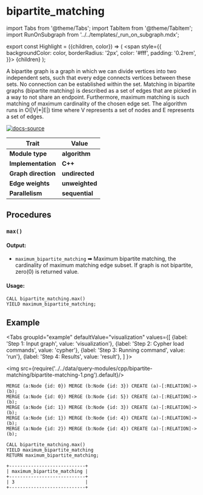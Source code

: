 # bipartite_matching

import Tabs from '@theme/Tabs';
import TabItem from '@theme/TabItem';
import RunOnSubgraph from '../../templates/_run_on_subgraph.mdx';

export const Highlight = ({children, color}) => (
  <span
    style={{
      backgroundColor: color,
      borderRadius: '2px',
      color: '#fff',
      padding: '0.2rem',
    }}>
    {children}
  </span>
);

A bipartite graph is a graph in which we can divide vertices into two independent sets, such that every edge connects vertices between these sets. No connection can be established within the set. Matching in bipartite graphs (bipartite matching) is described as a set of edges that are picked in a way to not share an endpoint. Furthermore, maximum matching is such matching of maximum cardinality of the chosen edge set. The algorithm runs in O(|V|*|E|) time where V represents a set of nodes and E represents a set of edges.

[![docs-source](https://img.shields.io/badge/source-bipartite_matching-FB6E00?logo=github&style=for-the-badge)](https://github.com/memgraph/mage/blob/main/cpp/bipartite_matching_module/bipartite_matching_module.cpp)


| Trait               | Value                                                 |
| ------------------- | ----------------------------------------------------- |
| **Module type**     | <Highlight color="#FB6E00">**algorithm**</Highlight>  |
| **Implementation**  | <Highlight color="#FB6E00">**C++**</Highlight>        |
| **Graph direction** | <Highlight color="#FB6E00">**undirected**</Highlight> |
| **Edge weights**    | <Highlight color="#FB6E00">**unweighted**</Highlight> |
| **Parallelism**     | <Highlight color="#FB6E00">**sequential**</Highlight> |

## Procedures

<RunOnSubgraph/>

### `max()`

#### Output:

* `maximum_bipartite_matching` ➡ Maximum bipartite matching, the cardinality of maximum matching edge subset. If graph is not bipartite, zero(0) is returned value.

#### Usage:
```cypher
CALL bipartite_matching.max()
YIELD maximum_bipartite_matching;
```

## Example

<Tabs
  groupId="example"
  defaultValue="visualization"
  values={[
    {label: 'Step 1: Input graph', value: 'visualization'},
    {label: 'Step 2: Cypher load commands', value: 'cypher'},
    {label: 'Step 3: Running command', value: 'run'},
    {label: 'Step 4: Results', value: 'result'},
  ]
}>
  <TabItem value="visualization">

  <img src={require('../../data/query-modules/cpp/bipartite-matching/bipartite-matching-1.png').default}/>

  </TabItem>


  <TabItem value="cypher">

```cypher
MERGE (a:Node {id: 0}) MERGE (b:Node {id: 3}) CREATE (a)-[:RELATION]->(b);
MERGE (a:Node {id: 0}) MERGE (b:Node {id: 5}) CREATE (a)-[:RELATION]->(b);
MERGE (a:Node {id: 1}) MERGE (b:Node {id: 3}) CREATE (a)-[:RELATION]->(b);
MERGE (a:Node {id: 1}) MERGE (b:Node {id: 4}) CREATE (a)-[:RELATION]->(b);
MERGE (a:Node {id: 2}) MERGE (b:Node {id: 4}) CREATE (a)-[:RELATION]->(b);
```

  </TabItem>

  <TabItem value="run">

```cypher
CALL bipartite_matching.max()
YIELD maximum_bipartite_matching
RETURN maximum_bipartite_matching;
```

  </TabItem>


  <TabItem value="result">

```plaintext
+----------------------------+
| maximum_bipartite_matching |
+----------------------------+
| 3                          |
+----------------------------+
```

  </TabItem>

</Tabs>
